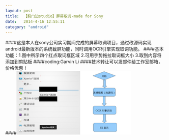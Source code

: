 ```yaml
---
layout: post
title:  【蓟门边studio】屏幕取词-made for Sony
date:   2014-4-16 12:55:11
category: "android"
---
```

####这是本人在sony公司实习期间完成的屏幕取词项目，通过改源码实现android最新版本的系统截屏功能，同时调用OCR引擎实现取词功能。
####基本功能：1.图中所示四个红点取词框区域 2.可用手势拖拉取词框大小 3.取到内容将添加到剪贴板
####coding:Garvin Li
####技术转让可以发邮件给工作室邮箱，价格优惠！  
####<img src='/images/quci2.png' width=200 height=200 align=left/><img src='/images/quci1.png' width=160 height=200 align=right/>